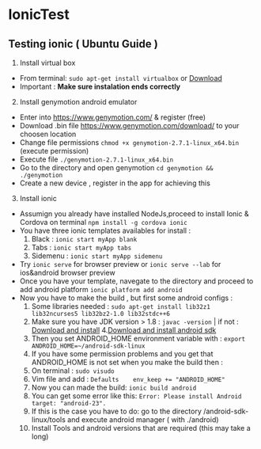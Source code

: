 # IonicTest

## Testing ionic ( Ubuntu Guide )

1. Install virtual box
  * From terminal: `sudo apt-get install virtualbox`  or  [Download](https://www.virtualbox.org/wiki/Downloads)
  * Important : __Make sure instalation ends correctly__


2. Install genymotion android emulator  
  * Enter into https://www.genymotion.com/ & register (free)
  * Download .bin file https://www.genymotion.com/download/ to your choosen location 
  * Change file permissions `chmod +x genymotion-2.7.1-linux_x64.bin` (execute permission)
  * Execute file `./genymotion-2.7.1-linux_x64.bin` 
  * Go to the directory and open genymotion `cd genymotion && ./genymotion`
  * Create a new device , register in the app for achieving this 


3. Install ionic 
  * Assumign you already have installed NodeJs,proceed to install Ionic & Cordova on terminal `npm install -g cordova ionic`
  * You have three ionic templates availables for install : 
    1. Black : `ionic start myApp blank`
    2. Tabs : `ionic start myApp tabs`
    3. Sidemenu : `ionic start myApp sidemenu`
  * Try `ionic serve` for browser preview or `ionic serve --lab` for ios&android browser preview 
  * Once you have your template, navegate to the directory and proceed to add android platform `ionic platform add android`
  * Now you have to make the build , but first some android configs :
    1. Some libraries needed : `sudo apt-get install lib32z1 lib32ncurses5 lib32bz2-1.0 lib32stdc++6`
    2. Make sure you have JDK version > 1.8  : `javac -version` | if not :  [Download and install](http://www.oracle.com/technetwork/java/javase/downloads/jdk8-downloads-2133151.html)
    4.[Download and install android sdk](https://developer.android.com/studio/index.html)
    5. Then you set ANDROID_HOME environment variable with :
`export ANDROID_HOME=~/android-sdk-linux`
    6. If you have some permission problems and you get that ANDROID_HOME is not set when you make the build then :
      1. On terminal : `sudo visudo`
      2. Vim file and add : `Defaults    env_keep += "ANDROID_HOME"`
    7. Now you can made the build: `ionic build android`
      1. You can get some error like this: `Error: Please install Android target: "android-23".`
      2. If this is the case you have to do: go to the directory /android-sdk-linux/tools and execute android manager ( with ./android) 
      3. Install Tools and android versions that are required (this may take a long)





